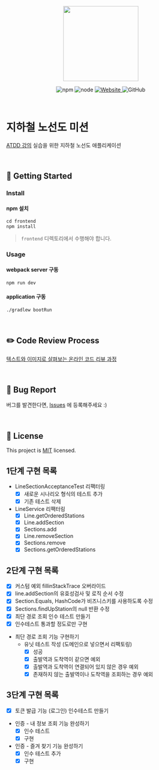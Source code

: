 <p align="center">
    <img width="200px;" src="https://raw.githubusercontent.com/woowacourse/atdd-subway-admin-frontend/master/images/main_logo.png"/>
</p>
<p align="center">
  <img alt="npm" src="https://img.shields.io/badge/npm-%3E%3D%205.5.0-blue">
  <img alt="node" src="https://img.shields.io/badge/node-%3E%3D%209.3.0-blue">
  <a href="https://edu.nextstep.camp/c/R89PYi5H" alt="nextstep atdd">
    <img alt="Website" src="https://img.shields.io/website?url=https%3A%2F%2Fedu.nextstep.camp%2Fc%2FR89PYi5H">
  </a>
  <img alt="GitHub" src="https://img.shields.io/github/license/next-step/atdd-subway-service">
</p>

<br>

# 지하철 노선도 미션
[ATDD 강의](https://edu.nextstep.camp/c/R89PYi5H) 실습을 위한 지하철 노선도 애플리케이션

<br>

## 🚀 Getting Started

### Install
#### npm 설치
```
cd frontend
npm install
```
> `frontend` 디렉토리에서 수행해야 합니다.

### Usage
#### webpack server 구동
```
npm run dev
```
#### application 구동
```
./gradlew bootRun
```
<br>

## ✏️ Code Review Process
[텍스트와 이미지로 살펴보는 온라인 코드 리뷰 과정](https://github.com/next-step/nextstep-docs/tree/master/codereview)

<br>

## 🐞 Bug Report

버그를 발견한다면, [Issues](https://github.com/next-step/atdd-subway-service/issues) 에 등록해주세요 :)

<br>

## 📝 License

This project is [MIT](https://github.com/next-step/atdd-subway-service/blob/master/LICENSE.md) licensed.

## 1단계 구현 목록
- LineSectionAcceptanceTest 리팩터링
  - [x] 새로운 시나리오 형식의 테스트 추가
  - [x] 기존 테스트 삭제
- LineService 리팩터링
  - [x] Line.getOrderedStations
  - [x] Line.addSection
  - [x] Sections.add
  - [x] Line.removeSection
  - [x] Sections.remove
  - [x] Sections.getOrderedStations

## 2단계 구현 목록
- [x] 커스텀 예외 fillinStackTrace 오버라이드
- [x] line.addSection의 유효성검사 및 로직 순서 수정
- [x] Section.Equals, HashCode가 비즈니스키를 사용하도록 수정
- [x] Sections.findUpStation의 null 반환 수정
- [x] 최단 경로 조회 인수 테스트 만들기
- [x] 인수테스트 통과할 정도로만 구현
- 최단 경로 조회 기능 구현하기
  - 유닛 테스트 작성 (도메인으로 넣으면서 리팩토링)
    - [x] 성공
    - [x] 출발역과 도착역이 같으면 예외
    - [x] 출발역과 도착역이 연결되어 있지 않은 경우 예외
    - [x] 존재하지 않는 출발역이나 도착역을 조회하는 경우 예외

## 3단계 구현 목록
- [x] 토큰 발급 기능 (로그인) 인수테스트 만들기
- 인증 - 내 정보 조회 기능 완성하기
  - [x] 인수 테스트
  - [x] 구현
- 인증 - 즐겨 찾기 기능 완성하기
  - [x] 인수 테스트 추가
  - [x] 구현